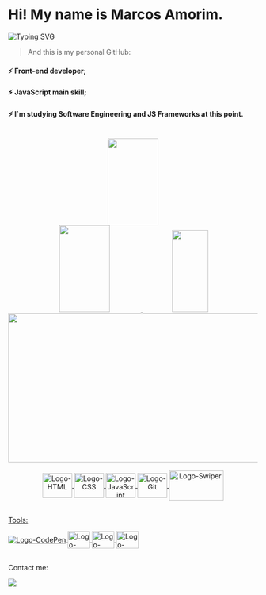 <html>
  <body>
   <h1>Hi! My name is Marcos Amorim.</h1>

[![Typing SVG](https://readme-typing-svg.herokuapp.com/?color=FF884B&size=25&font=Noto+Sans:wght@500&center=true&vCenter=true&width=1000&lines=<Be+Welcome!/>)](https://github.com/m-4morim)
    
   <blockquote>And this is my personal GitHub:</blockquote>
    
   <h4>⚡ Front-end developer;</h4>
   <h4>⚡ JavaScript main skill;</h4>
   <h4>⚡ I`m studying Software Engineering and JS Frameworks at this point.</h4><br>
    
   <div align="center">
    <a href="https://github.com/m-4morim">
    <img width="45%" height="175px" src="https://streak-stats.demolab.com?user=m-4morim&theme=radical&hide_border=true">
   </div>
    
   <div align="center">
    <a href="https://github.com/m-4morim">
    <img width="45%" height="175px" src="https://github-readme-stats.vercel.app/api?username=m-4morim&show_icons=true&hide=issues,contribs&theme=radical&hide_border=true">
    <img width="38%" height="165px" src="https://github-readme-stats.vercel.app/api/top-langs/?username=m-4morim&layout=compact&theme=radical&hide_border=true">
   </div>
     
   <div align="center">
    <a href="https://github.com/m-4morim">
    <img width="300%" height="300px" src="https://github-readme-activity-graph.cyclic.app/graph?username=m-4morim&bg_color=0d1117&color=F43B86&line=b13583&point=ff9494&area=true&hide_border=true">
   </div>
     
   <div align="center" style="display: inline_block"><br>
    <img align="center" alt="Logo-HTML" height="50" width="60" src="https://cdn.jsdelivr.net/gh/devicons/devicon/icons/html5/html5-original.svg" />
    <img align="center" alt="Logo-CSS" height="50" width="60" src="https://cdn.jsdelivr.net/gh/devicons/devicon/icons/css3/css3-original.svg" />
    <img align="center" alt="Logo-JavaScript" height="50" width="60" src="https://cdn.jsdelivr.net/gh/devicons/devicon/icons/javascript/javascript-original.svg" />
    <img align="center" alt="Logo-Git" height="50" width="60" src="https://cdn.jsdelivr.net/gh/devicons/devicon/icons/git/git-original.svg" />
    <img align="center" alt="Logo-Swiper" height="60" width="110" src="https://camo.githubusercontent.com/c502684f2cf3a66a1c01060bbe8feb456d85f85cae70619afb402b398fde589d/68747470733a2f2f7377697065726a732e636f6d2f696d616765732f73686172652d62616e6e65722d332e706e67" />
   </div><br>
   
   <div>
    <p>Tools:</p>
    <a href="https://codepen.io/MarcosAmorim">
     <img align="center" alt="Logo-CodePen" src="https://img.shields.io/badge/Codepen-000000?style=for-the-badge&logo=codepen&logoColor=white" />
    </a>
    <a href="https://code.visualstudio.com">
     <img align="center" alt="Logo-VSCode" height="35" width="45" src="https://cdn.jsdelivr.net/gh/devicons/devicon/icons/vscode/vscode-original.svg" />
    </a>
    <a href="https://www.figma.com">
     <img align="center" alt="Logo-Figma" height="35" width="45" src="https://cdn.jsdelivr.net/gh/devicons/devicon/icons/figma/figma-original.svg" />
    </a>
    <a href="https://trello.com">
     <img align="center" alt="Logo-Trello" height="35" width="45" src="https://cdn.jsdelivr.net/gh/devicons/devicon/icons/trello/trello-plain.svg" />
    </a>
   </div>
  </body>

   ##
  <footer>
   <div>
   <p>Contact me:</p>
    <a href="https://www.linkedin.com/in/m-4morim" target="_blank">
     <img src="https://img.shields.io/badge/LinkedIn-0077B5?style=for-the-badge&logo=linkedin&logoColor=white">
    </a>
   </div>
  </footer>
</html>
